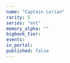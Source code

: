 ```yaml
---
name: "Captain Lorian"
rarity: 5
series: "ent"
memory_alpha: ""
bigbook_tier:
events:
in_portal:
published: false
---
```

